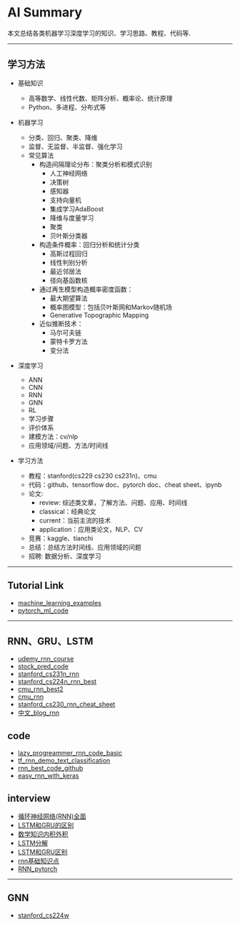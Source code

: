# AI Summary

本文总结各类机器学习深度学习的知识、学习思路、教程、代码等.

--- 

## 学习方法

- 基础知识  
    - 高等数学、线性代数、矩阵分析、概率论、统计原理  
    - Python、多进程、分布式等

- 机器学习 
    - 分类、回归、聚类、降维  
    - 监督、无监督、半监督、强化学习
    - 常见算法
      - 构造间隔理论分布：聚类分析和模式识别
          - 人工神经网络
          - 决策树
          - 感知器
          - 支持向量机
          - 集成学习AdaBoost
          - 降维与度量学习
          - 聚类
          - 贝叶斯分类器
      - 构造条件概率：回归分析和统计分类
          - 高斯过程回归
          - 线性判别分析
          - 最近邻居法
          - 径向基函数核
      - 通过再生模型构造概率密度函数：
          - 最大期望算法
          - 概率图模型：包括贝叶斯网和Markov随机场
          - Generative Topographic Mapping 
      - 近似推断技术：
          - 马尔可夫链
          - 蒙特卡罗方法
          - 变分法
- 深度学习
    - ANN
    - CNN
    - RNN
    - GNN
    - RL
    - 学习步骤  
    - 评价体系
    - 建模方法：cv/nlp  
    - 应用领域/问题、方法/时间线
  
- 学习方法
  - 教程：stanford(cs229 cs230 cs231n)、cmu 
  - 代码：github、tensorflow doc、pytorch doc、cheat sheet、ipynb
  - 论文: 
      - review: 综述类文章，了解方法、问题、应用、时间线
      - classical：经典论文
      - current：当前主流的技术
      - application：应用类论文，NLP、CV
  - 竞赛：kaggle、tianchi
  - 总结：总结方法时间线、应用领域的问题  
  - 招聘: 数据分析、深度学习

--- 

## Tutorial Link 

- [machine_learning_examples](https://github.com/lazyprogrammer/machine_learning_examples)  
- [pytorch_ml_code](https://github.com/udacity/deep-learning-v2-pytorch)  

---

## RNN、GRU、LSTM

- [udemy_rnn_course](https://www.udemy.com/course/deep-learning-recurrent-neural-networks-in-python/)
- [stock_pred_code](https://lazyprogrammer.me/stock-prediction/)
- [stanford_cs231n_rnn](http://cs231n.stanford.edu/slides/2017/cs231n_2017_lecture10.pdf)  
- [stanford_cs224n_rnn_best](https://web.stanford.edu/class/cs224n/slides/cs224n-2020-lecture07-fancy-rnn.pdf)  
- [cmu_rnn_best2](http://www.cs.cmu.edu/~bhiksha/courses/deeplearning/Spring.2018/www/recitations/rec5.rnn.pdf)    
- [cmu_rnn](http://www.cs.cmu.edu/~mgormley/courses/10601-s18/slides/lecture17-rnn.pdf)    
- [stanford_cs230_rnn_cheat_sheet](https://stanford.edu/~shervine/teaching/cs-230/cheatsheet-recurrent-neural-networks)
- [中文_blog_rnn](https://medium.com/analytics-vidhya/rnn-vs-gru-vs-lstm-863b0b7b1573)

## code   
- [lazy_progreammer_rnn_code_basic](https://lazyprogrammer.me/stock-prediction/)   
- [tf_rnn_demo_text_classification](https://www.tensorflow.org/tutorials/text/text_classification_rnn)  
- [rnn_best_code_github](https://github.com/omerbsezer/LSTM_RNN_Tutorials_with_Demo)  
- [easy_rnn_with_keras](https://github.com/buomsoo-kim/Easy-deep-learning-with-Keras)

## interview

- [循环神经网络(RNN)全面](https://blog.csdn.net/Heitao5200/article/details/104980045)
- [LSTM和GRU的区别](https://blog.csdn.net/vivian_ll/article/details/88780661)    
- [数学知识内积外积](https://zhuanlan.zhihu.com/p/91342476)  
- [LSTM分解](https://chenzk1.github.io/2020/10/25/%E3%80%90%E6%9C%BA%E5%99%A8%E5%AD%A6%E4%B9%A0%E9%9D%A2%E8%AF%95%E9%A2%98%E3%80%91%E2%80%94%E2%80%94RNN+LSTM/)
- [LSTM和GRU区别](https://www.nowcoder.com/ta/review-ml/review?page=182)
- [rnn基础知识点](https://www.cnblogs.com/wuliytTaotao/p/9512963.html)
- [RNN_pytorch](https://pytorch-tutorial.readthedocs.io/en/latest/tutorial/chapter02_basics/2_5_recurrent-neural-network/)

--- 

## GNN 

- [stanford_cs224w](http://web.stanford.edu/class/cs224w/)